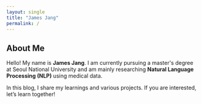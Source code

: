 ```yaml
---
layout: single
title: "James Jang"
permalink: /
---
```


## About Me

Hello! My name is **James Jang**. I am currently pursuing a master's degree at Seoul National University and am mainly researching **Natural Language Processing (NLP)** using medical data.

In this blog, I share my learnings and various projects. If you are interested, let’s learn together!

